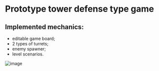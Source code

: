  # Prototype tower defense type game #
 

## Implemented mechanics: ##
 * editable game board;
 * 2 types of turrets;
 * enemy spawner;
 * level scenarios.
 
![image](https://user-images.githubusercontent.com/69590858/206007402-69fe4959-7800-47b5-8879-b5107aa8cafc.png)
